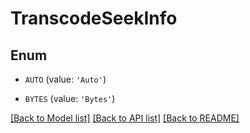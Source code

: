 # TranscodeSeekInfo


## Enum

* `AUTO` (value: `'Auto'`)

* `BYTES` (value: `'Bytes'`)

[[Back to Model list]](README.md#documentation-for-models) [[Back to API list]](README.md#documentation-for-api-endpoints) [[Back to README]](README.md)


